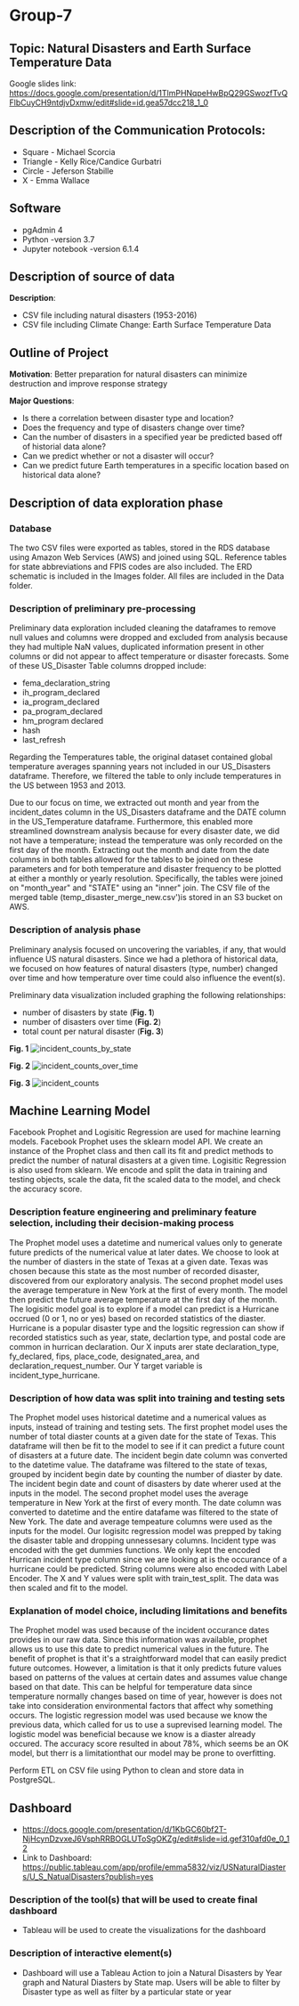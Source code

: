 # Group-7

## Topic: Natural Disasters and Earth Surface Temperature Data
Google slides link: https://docs.google.com/presentation/d/1TlmPHNqpeHwBpQ29GSwozfTvQFlbCuyCH9ntdjvDxmw/edit#slide=id.gea57dcc218_1_0

## Description of the Communication Protocols:

- Square - Michael Scorcia
- Triangle - Kelly Rice/Candice Gurbatri
- Circle - Jeferson Stabille
- X - Emma Wallace

## Software
- pgAdmin 4
- Python -version 3.7
- Jupyter notebook -version 6.1.4

## Description of source of data

**Description**:
* CSV file including natural disasters (1953-2016)
* CSV file including Climate Change: Earth Surface Temperature Data 

## Outline of Project

**Motivation**: 
Better preparation for natural disasters can minimize destruction and improve response strategy

**Major Questions**:
- Is there a correlation between disaster type and location?
- Does the frequency and type of disasters change over time?
- Can the number of disasters in a specified year be predicted based off of historial data alone? 
- Can we predict whether or not a disaster will occur?
- Can we predict future Earth temperatures in a specific location based on historical data alone?

## Description of data exploration phase

### Database
The two CSV files were exported as tables, stored in the RDS database using Amazon Web Services (AWS) and joined using SQL.
Reference tables for state abbreviations and FPIS codes are also included. The ERD schematic is included in the Images folder. All files are included in the Data folder.

### Description of preliminary pre-processing 
Preliminary data exploration included cleaning the dataframes to remove null values and columns were dropped and excluded from analysis because they had multiple NaN values, duplicated information present in other columns or did not appear to affect temperature or disaster forecasts. Some of these US_Disaster Table columns dropped include:
- fema_declaration_string
- ih_program_declared
- ia_program_declared
- pa_program_declared
- hm_program declared
- hash
- last_refresh

Regarding the Temperatures table, the original dataset contained global temperature averages spanning years not included in our US_Disasters dataframe. Therefore, we filtered the table to only include temperatures in the US between 1953 and 2013.

Due to our focus on time, we extracted out month and year from the incident_dates column in the US_Disasters dataframe and the DATE column in the US_Temperature dataframe. Furthermore, this enabled more streamlined downstream analysis because for every disaster date, we did not have a temperature; instead the temperature was only recorded on the first day of the month. Extracting out the month and date from the date columns in both tables allowed for the tables to be joined on these parameters and for both temperature and disaster frequency to be plotted at either a monthly or yearly resolution. Specifically, the tables were joined on "month_year" and "STATE" using an "inner" join. The CSV file of the merged table (temp_disaster_merge_new.csv')is stored in an S3 bucket on AWS.



### Description of analysis phase 

Preliminary analysis focused on uncovering the variables, if any, that would influence US natural disasters. Since we had a plethora of historical data, we focused on how features of natural disasters (type, number) changed over time and how temperature over time could also influence the event(s).

Preliminary data visualization included graphing the following relationships:
* number of disasters by state (**Fig. 1**)
* number of disasters over time (**Fig. 2**)
* total count per natural disaster (**Fig. 3**)

**Fig. 1**
![incident_counts_by_state](https://user-images.githubusercontent.com/45336910/132601880-49945f70-8853-4f02-9cb6-5b4a41a6c1d3.png)

**Fig. 2**
![incident_counts_over_time](https://user-images.githubusercontent.com/45336910/132601919-6fa9ffdd-2335-49ce-ac28-1f8586b2fcdc.png)

**Fig. 3**
![incident_counts](https://user-images.githubusercontent.com/45336910/132602012-1f561a2a-1770-4ca8-a6e3-7af45dbc8c9f.png)


## Machine Learning Model

Facebook Prophet and Logisitic Regression are used for machine learning models. Facebook Prophet uses the sklearn model API. We create an instance of the Prophet class and then call its fit and predict methods to predict the number of natural disasters at a given time.  Logisitic Regression is also used from sklearn.  We encode and split the data in training and testing objects, scale the data, fit the scaled data to the model, and check the accuracy score.


### Description feature engineering and preliminary feature selection, including their decision-making process

The Prophet model uses a datetime and numerical values only to generate future predicts of the numerical value at later dates.  We choose to look at the number of diasters in the state of Texas at a given date.  Texas was chosen because this state as the most number of recorded disaster, discovered from our exploratory analysis. The second prophet model uses the average temperature in New York at the first of every month.   The model then predict the future average temperature at the first day of the month.  The logisitic model goal is to explore if a model can predict is a Hurricane occrued (0 or 1, no or yes) based on recorded statistics of the diaster.  Hurricane is a popular disaster type and the logsitic regression can show if recorded statistics such as year, state, declartion type, and postal code are common in hurrican declaration. Our X inputs arer state	declaration_type, fy_declared,	fips, place_code, designated_area, and declaration_request_number.  Our Y target variable is incident_type_hurricane.

###  Description of how data was split into training and testing sets 

The Prophet model uses historical datetime and a numerical values as inputs, instead of training and testing sets.  The first prophet model uses the number of total diaster counts at a given date for the state of Texas.  This dataframe will then be fit to the model to see if it can predict a future count of disasters at a future date.  The incident begin date column was converted to the datetime value.  The dataframe was filtered to the state of texas, grouped by incident begin date by counting the number of diaster by date.  The incident begin date and count of disasters by date wherer used at the inputs in the model.  The second prophet model uses the average temperature in New York at the first of every month.  The date column was converted to datetime and the entire datafame was filtered to the state of New York.  The date and average tempeature columns were used as the inputs for the model.  Our logisitc regression model was prepped by taking the disaster table and dropping unnessesary columns.  Incident type was encoded with the get dummies functions.  We only kept the encoded Hurrican incident type column since we are looking at is the occurance of a hurricane could be predicted.  String columns were also encoded with Label Encoder.  The X and Y values were split with train_test_split. The data was then scaled and fit to the model.  

### Explanation of model choice, including limitations and benefits

The Prophet model was used because of the incident occurance dates provides in our raw data.  Since this information was available, prophet allows us to use this date to predict numerical values in the future.  The benefit of prophet is that it's a straightforward model that can easily predict future outcomes.  However, a limitation is that it only predicts future values based on patterns of the values at certain dates and assumes value change based on that date.  This can be helpful for temperature data since temperature normally changes based on time of year, however is does not take into consideration environmental factors that affect why something occurs.  The logistic regression model was used because we know the previous data, which called for us to use a suprevised learning model.  The logistic model was beneficial because we know is a diaster already occured.  The accuracy score resulted in about 78%, which seems be an OK model, but therr is a limitationthat our model may be prone to overfitting.


Perform ETL on CSV file using Python to clean and store data in PostgreSQL.

## Dashboard
- https://docs.google.com/presentation/d/1KbGC60bf2T-NjHcynDzvxeJ6VsphRRBOGLUToSgOKZg/edit#slide=id.gef310afd0e_0_12
- Link to Dashboard: https://public.tableau.com/app/profile/emma5832/viz/USNaturalDiasters/U_S_NatualDisasters?publish=yes

### Description of the tool(s) that will be used to create final dashboard
- Tableau will be used to create the visualizations for the dashboard

### Description of interactive element(s)
- Dashboard will use a Tableau Action to join a Natural Disasters by Year graph and Natural Diasters by State map. Users will be able to filter by Disaster type as well as filter by a particular state or year 
